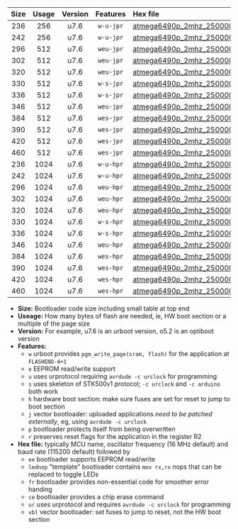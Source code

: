 |Size|Usage|Version|Features|Hex file|
|:-:|:-:|:-:|:-:|:--|
|236|256|u7.6|`w-u-jpr`|[atmega6490p_2mhz_250000bps_ur_vbl.hex](https://raw.githubusercontent.com/stefanrueger/urboot/main//atmega6490p_2mhz_250000bps_ur_vbl.hex)|
|242|256|u7.6|`w-u-jpr`|[atmega6490p_2mhz_250000bps_lednop_ur_vbl.hex](https://raw.githubusercontent.com/stefanrueger/urboot/main//atmega6490p_2mhz_250000bps_lednop_ur_vbl.hex)|
|296|512|u7.6|`weu-jpr`|[atmega6490p_2mhz_250000bps_ee_ur_vbl.hex](https://raw.githubusercontent.com/stefanrueger/urboot/main//atmega6490p_2mhz_250000bps_ee_ur_vbl.hex)|
|302|512|u7.6|`weu-jpr`|[atmega6490p_2mhz_250000bps_ee_lednop_ur_vbl.hex](https://raw.githubusercontent.com/stefanrueger/urboot/main//atmega6490p_2mhz_250000bps_ee_lednop_ur_vbl.hex)|
|320|512|u7.6|`weu-jpr`|[atmega6490p_2mhz_250000bps_ee_lednop_fr_ur_vbl.hex](https://raw.githubusercontent.com/stefanrueger/urboot/main//atmega6490p_2mhz_250000bps_ee_lednop_fr_ur_vbl.hex)|
|330|512|u7.6|`w-s-jpr`|[atmega6490p_2mhz_250000bps_vbl.hex](https://raw.githubusercontent.com/stefanrueger/urboot/main//atmega6490p_2mhz_250000bps_vbl.hex)|
|336|512|u7.6|`w-s-jpr`|[atmega6490p_2mhz_250000bps_lednop_vbl.hex](https://raw.githubusercontent.com/stefanrueger/urboot/main//atmega6490p_2mhz_250000bps_lednop_vbl.hex)|
|346|512|u7.6|`weu-jpr`|[atmega6490p_2mhz_250000bps_ee_lednop_fr_ce_ur_vbl.hex](https://raw.githubusercontent.com/stefanrueger/urboot/main//atmega6490p_2mhz_250000bps_ee_lednop_fr_ce_ur_vbl.hex)|
|384|512|u7.6|`wes-jpr`|[atmega6490p_2mhz_250000bps_ee_vbl.hex](https://raw.githubusercontent.com/stefanrueger/urboot/main//atmega6490p_2mhz_250000bps_ee_vbl.hex)|
|390|512|u7.6|`wes-jpr`|[atmega6490p_2mhz_250000bps_ee_lednop_vbl.hex](https://raw.githubusercontent.com/stefanrueger/urboot/main//atmega6490p_2mhz_250000bps_ee_lednop_vbl.hex)|
|420|512|u7.6|`wes-jpr`|[atmega6490p_2mhz_250000bps_ee_lednop_fr_vbl.hex](https://raw.githubusercontent.com/stefanrueger/urboot/main//atmega6490p_2mhz_250000bps_ee_lednop_fr_vbl.hex)|
|460|512|u7.6|`wes-jpr`|[atmega6490p_2mhz_250000bps_ee_lednop_fr_ce_vbl.hex](https://raw.githubusercontent.com/stefanrueger/urboot/main//atmega6490p_2mhz_250000bps_ee_lednop_fr_ce_vbl.hex)|
|236|1024|u7.6|`w-u-hpr`|[atmega6490p_2mhz_250000bps_ur.hex](https://raw.githubusercontent.com/stefanrueger/urboot/main//atmega6490p_2mhz_250000bps_ur.hex)|
|242|1024|u7.6|`w-u-hpr`|[atmega6490p_2mhz_250000bps_lednop_ur.hex](https://raw.githubusercontent.com/stefanrueger/urboot/main//atmega6490p_2mhz_250000bps_lednop_ur.hex)|
|296|1024|u7.6|`weu-hpr`|[atmega6490p_2mhz_250000bps_ee_ur.hex](https://raw.githubusercontent.com/stefanrueger/urboot/main//atmega6490p_2mhz_250000bps_ee_ur.hex)|
|302|1024|u7.6|`weu-hpr`|[atmega6490p_2mhz_250000bps_ee_lednop_ur.hex](https://raw.githubusercontent.com/stefanrueger/urboot/main//atmega6490p_2mhz_250000bps_ee_lednop_ur.hex)|
|320|1024|u7.6|`weu-hpr`|[atmega6490p_2mhz_250000bps_ee_lednop_fr_ur.hex](https://raw.githubusercontent.com/stefanrueger/urboot/main//atmega6490p_2mhz_250000bps_ee_lednop_fr_ur.hex)|
|330|1024|u7.6|`w-s-hpr`|[atmega6490p_2mhz_250000bps.hex](https://raw.githubusercontent.com/stefanrueger/urboot/main//atmega6490p_2mhz_250000bps.hex)|
|336|1024|u7.6|`w-s-hpr`|[atmega6490p_2mhz_250000bps_lednop.hex](https://raw.githubusercontent.com/stefanrueger/urboot/main//atmega6490p_2mhz_250000bps_lednop.hex)|
|346|1024|u7.6|`weu-hpr`|[atmega6490p_2mhz_250000bps_ee_lednop_fr_ce_ur.hex](https://raw.githubusercontent.com/stefanrueger/urboot/main//atmega6490p_2mhz_250000bps_ee_lednop_fr_ce_ur.hex)|
|384|1024|u7.6|`wes-hpr`|[atmega6490p_2mhz_250000bps_ee.hex](https://raw.githubusercontent.com/stefanrueger/urboot/main//atmega6490p_2mhz_250000bps_ee.hex)|
|390|1024|u7.6|`wes-hpr`|[atmega6490p_2mhz_250000bps_ee_lednop.hex](https://raw.githubusercontent.com/stefanrueger/urboot/main//atmega6490p_2mhz_250000bps_ee_lednop.hex)|
|420|1024|u7.6|`wes-hpr`|[atmega6490p_2mhz_250000bps_ee_lednop_fr.hex](https://raw.githubusercontent.com/stefanrueger/urboot/main//atmega6490p_2mhz_250000bps_ee_lednop_fr.hex)|
|460|1024|u7.6|`wes-hpr`|[atmega6490p_2mhz_250000bps_ee_lednop_fr_ce.hex](https://raw.githubusercontent.com/stefanrueger/urboot/main//atmega6490p_2mhz_250000bps_ee_lednop_fr_ce.hex)|

- **Size:** Bootloader code size including small table at top end
- **Useage:** How many bytes of flash are needed, ie, HW boot section or a multiple of the page size
- **Version:** For example, u7.6 is an urboot version, o5.2 is an optiboot version
- **Features:**
  + `w` urboot provides `pgm_write_page(sram, flash)` for the application at `FLASHEND-4+1`
  + `e` EEPROM read/write support
  + `u` uses urprotocol requiring `avrdude -c urclock` for programming
  + `s` uses skeleton of STK500v1 protocol; `-c urclock` and `-c arduino` both work
  + `h` hardware boot section: make sure fuses are set for reset to jump to boot section
  + `j` vector bootloader: uploaded applications *need to be patched externally*, eg, using `avrdude -c urclock`
  + `p` bootloader protects itself from being overwritten
  + `r` preserves reset flags for the application in the register R2
- **Hex file:** typically MCU name, oscillator frequency (16 MHz default) and baud rate (115200 default) followed by
  + `ee` bootloader supports EEPROM read/write
  + `lednop` "template" bootloader contains `mov rx,rx` nops that can be replaced to toggle LEDs
  + `fr` bootloader provides non-essential code for smoother error handing
  + `ce` bootloader provides a chip erase command
  + `ur` uses urprotocol and requires `avrdude -c urclock` for programming
  + `vbl` vector bootloader: set fuses to jump to reset, not the HW boot section
